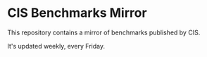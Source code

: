 # CIS Benchmarks Mirror

This repository contains a mirror of benchmarks published by CIS.

It's updated weekly, every Friday.
